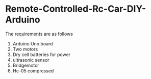 # Remote-Controlled-Rc-Car-DIY-Arduino

The requirements are as follows
1. Arduino Uno board
2. Two motors
3. Dry cell batteries for power
4. ultrasonic sensor
5. Bridgemotor
6. Hc-05 compressed

